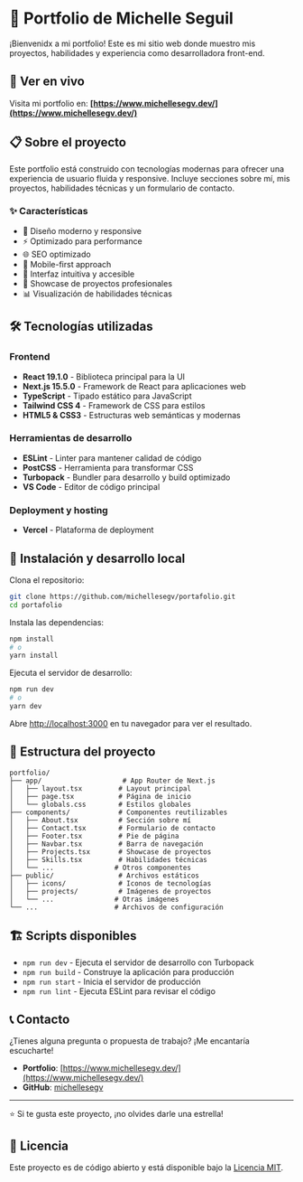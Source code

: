 # 🌟 Portfolio de Michelle Seguil

¡Bienvenidx a mi portfolio! Este es mi sitio web donde muestro mis proyectos, habilidades y experiencia como desarrolladora front-end.

## 🚀 Ver en vivo

Visita mi portfolio en: **[https://www.michellesegv.dev/](https://www.michellesegv.dev/)**

## 📋 Sobre el proyecto

Este portfolio está construido con tecnologías modernas para ofrecer una experiencia de usuario fluida y responsive. Incluye secciones sobre mí, mis proyectos, habilidades técnicas y un formulario de contacto.

### ✨ Características

- 🎨 Diseño moderno y responsive
- ⚡ Optimizado para performance
- 🌐 SEO optimizado
- 📱 Mobile-first approach
- 🎯 Interfaz intuitiva y accesible
- 💼 Showcase de proyectos profesionales
- 📊 Visualización de habilidades técnicas

## 🛠️ Tecnologías utilizadas

### Frontend

- **React 19.1.0** - Biblioteca principal para la UI
- **Next.js 15.5.0** - Framework de React para aplicaciones web
- **TypeScript** - Tipado estático para JavaScript
- **Tailwind CSS 4** - Framework de CSS para estilos
- **HTML5 & CSS3** - Estructuras web semánticas y modernas

### Herramientas de desarrollo

- **ESLint** - Linter para mantener calidad de código
- **PostCSS** - Herramienta para transformar CSS
- **Turbopack** - Bundler para desarrollo y build optimizado
- **VS Code** - Editor de código principal

### Deployment y hosting

- **Vercel** - Plataforma de deployment

## 🚀 Instalación y desarrollo local

Clona el repositorio:

```bash
git clone https://github.com/michellesegv/portafolio.git
cd portafolio
```

Instala las dependencias:

```bash
npm install
# o
yarn install
```

Ejecuta el servidor de desarrollo:

```bash
npm run dev
# o
yarn dev
```

Abre [http://localhost:3000](http://localhost:3000) en tu navegador para ver el resultado.

## 📁 Estructura del proyecto

```
portfolio/
├── app/                    # App Router de Next.js
│   ├── layout.tsx         # Layout principal
│   ├── page.tsx           # Página de inicio
│   └── globals.css        # Estilos globales
├── components/            # Componentes reutilizables
│   ├── About.tsx          # Sección sobre mí
│   ├── Contact.tsx        # Formulario de contacto
│   ├── Footer.tsx         # Pie de página
│   ├── Navbar.tsx         # Barra de navegación
│   ├── Projects.tsx       # Showcase de proyectos
│   ├── Skills.tsx         # Habilidades técnicas
│   └── ...               # Otros componentes
├── public/                # Archivos estáticos
│   ├── icons/             # Iconos de tecnologías
│   ├── projects/          # Imágenes de proyectos
│   └── ...               # Otras imágenes
└── ...                   # Archivos de configuración
```

## 🏗️ Scripts disponibles

- `npm run dev` - Ejecuta el servidor de desarrollo con Turbopack
- `npm run build` - Construye la aplicación para producción
- `npm run start` - Inicia el servidor de producción
- `npm run lint` - Ejecuta ESLint para revisar el código

## 📞 Contacto

¿Tienes alguna pregunta o propuesta de trabajo? ¡Me encantaría escucharte!

- **Portfolio**: [https://www.michellesegv.dev/](https://www.michellesegv.dev/)
- **GitHub**: [michellesegv](https://github.com/michellesegv)

---

⭐ Si te gusta este proyecto, ¡no olvides darle una estrella!

## 📄 Licencia

Este proyecto es de código abierto y está disponible bajo la [Licencia MIT](LICENSE).
